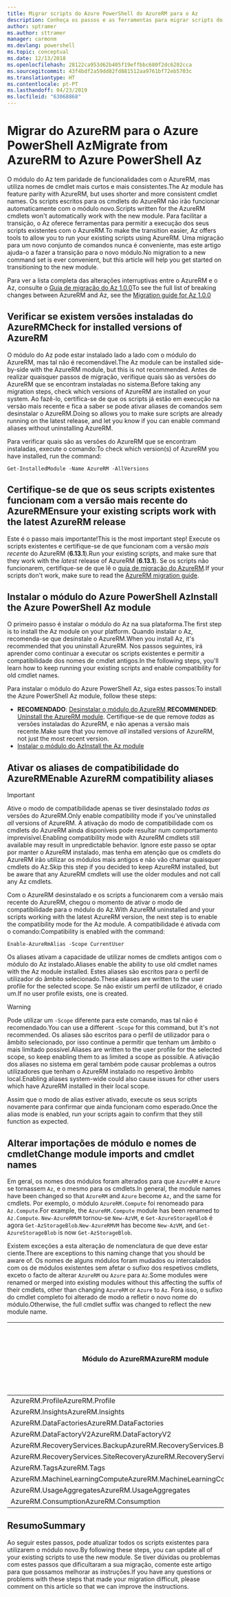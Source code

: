 ```yaml
---
title: Migrar scripts do Azure PowerShell do AzureRM para o Az
description: Conheça os passos e as ferramentas para migrar scripts do módulo do AzureRM para o novo módulo do Az.
author: sptramer
ms.author: sttramer
manager: carmonm
ms.devlang: powershell
ms.topic: conceptual
ms.date: 12/13/2018
ms.openlocfilehash: 28122ca953d62b405f19effbbc680f2dc6202cca
ms.sourcegitcommit: 43f4bdf2a59dd82fd881512aa9761bf72eb5703c
ms.translationtype: HT
ms.contentlocale: pt-PT
ms.lasthandoff: 04/23/2019
ms.locfileid: "63068868"
---
```

# <a name="migrate-from-azurerm-to-azure-powershell-az"></a><span data-ttu-id="92b7f-103">Migrar do AzureRM para o Azure PowerShell Az</span><span class="sxs-lookup"><span data-stu-id="92b7f-103">Migrate from AzureRM to Azure PowerShell Az</span></span>

<span data-ttu-id="92b7f-104">O módulo do Az tem paridade de funcionalidades com o AzureRM, mas utiliza nomes de cmdlet mais curtos e mais consistentes.</span><span class="sxs-lookup"><span data-stu-id="92b7f-104">The Az module has feature parity with AzureRM, but uses shorter and more consistent cmdlet names.</span></span>
<span data-ttu-id="92b7f-105">Os scripts escritos para os cmdlets do AzureRM não irão funcionar automaticamente com o módulo novo.</span><span class="sxs-lookup"><span data-stu-id="92b7f-105">Scripts written for the AzureRM cmdlets won't automatically work with the new module.</span></span> <span data-ttu-id="92b7f-106">Para facilitar a transição, o Az oferece ferramentas para permitir a execução dos seus scripts existentes com o AzureRM.</span><span class="sxs-lookup"><span data-stu-id="92b7f-106">To make the transition easier, Az offers tools to allow you to run your existing scripts using AzureRM.</span></span> <span data-ttu-id="92b7f-107">Uma migração para um novo conjunto de comandos nunca é conveniente, mas este artigo ajuda-o a fazer a transição para o novo módulo.</span><span class="sxs-lookup"><span data-stu-id="92b7f-107">No migration to a new command set is ever convenient, but this article will help you get started on transitioning to the new module.</span></span>

<span data-ttu-id="92b7f-108">Para ver a lista completa das alterações interruptivas entre o AzureRM e o Az, consulte o [Guia de migração do Az 1.0.0](migrate-az-1.0.0.md)</span><span class="sxs-lookup"><span data-stu-id="92b7f-108">To see the full list of breaking changes between AzureRM and Az, see the [Migration guide for Az 1.0.0](migrate-az-1.0.0.md)</span></span>

## <a name="check-for-installed-versions-of-azurerm"></a><span data-ttu-id="92b7f-109">Verificar se existem versões instaladas do AzureRM</span><span class="sxs-lookup"><span data-stu-id="92b7f-109">Check for installed versions of AzureRM</span></span>

<span data-ttu-id="92b7f-110">O módulo do Az pode estar instalado lado a lado com o módulo do AzureRM, mas tal não é recomendável.</span><span class="sxs-lookup"><span data-stu-id="92b7f-110">The Az module can be installed side-by-side with the AzureRM module, but this is not recommended.</span></span> <span data-ttu-id="92b7f-111">Antes de realizar quaisquer passos de migração, verifique quais são as versões do AzureRM que se encontram instaladas no sistema.</span><span class="sxs-lookup"><span data-stu-id="92b7f-111">Before taking any migration steps, check which versions of AzureRM are installed on your system.</span></span> <span data-ttu-id="92b7f-112">Ao fazê-lo, certifica-se de que os scripts já estão em execução na versão mais recente e fica a saber se pode ativar aliases de comandos sem desinstalar o AzureRM.</span><span class="sxs-lookup"><span data-stu-id="92b7f-112">Doing so allows you to make sure scripts are already running on the latest release, and let you know if you can enable command aliases without uninstalling AzureRM.</span></span>

<span data-ttu-id="92b7f-113">Para verificar quais são as versões do AzureRM que se encontram instaladas, execute o comando:</span><span class="sxs-lookup"><span data-stu-id="92b7f-113">To check which version(s) of AzureRM you have installed, run the command:</span></span>

```powershell-interactive
Get-InstalledModule -Name AzureRM -AllVersions
```

## <a name="ensure-your-existing-scripts-work-with-the-latest-azurerm-release"></a><span data-ttu-id="92b7f-114">Certifique-se de que os seus scripts existentes funcionam com a versão mais recente do AzureRM</span><span class="sxs-lookup"><span data-stu-id="92b7f-114">Ensure your existing scripts work with the latest AzureRM release</span></span>

<span data-ttu-id="92b7f-115">Este é o passo mais importante!</span><span class="sxs-lookup"><span data-stu-id="92b7f-115">This is the most important step!</span></span> <span data-ttu-id="92b7f-116">Execute os scripts existentes e certifique-se de que funcionam com a versão _mais recente_ do AzureRM (__6.13.1__).</span><span class="sxs-lookup"><span data-stu-id="92b7f-116">Run your existing scripts, and make sure that they work with the _latest_ release of AzureRM (__6.13.1__).</span></span> <span data-ttu-id="92b7f-117">Se os scripts não funcionarem, certifique-se de que lê o [guia de migração do AzureRM](/powershell/azure/azurerm/migration-guide.6.0.0).</span><span class="sxs-lookup"><span data-stu-id="92b7f-117">If your scripts don't work, make sure to read the [AzureRM migration guide](/powershell/azure/azurerm/migration-guide.6.0.0).</span></span>

## <a name="install-the-azure-powershell-az-module"></a><span data-ttu-id="92b7f-118">Instalar o módulo do Azure PowerShell Az</span><span class="sxs-lookup"><span data-stu-id="92b7f-118">Install the Azure PowerShell Az module</span></span>

<span data-ttu-id="92b7f-119">O primeiro passo é instalar o módulo do Az na sua plataforma.</span><span class="sxs-lookup"><span data-stu-id="92b7f-119">The first step is to install the Az module on your platform.</span></span> <span data-ttu-id="92b7f-120">Quando instalar o Az, recomenda-se que desinstale o AzureRM.</span><span class="sxs-lookup"><span data-stu-id="92b7f-120">When you install Az, it's recommended that you uninstall AzureRM.</span></span> <span data-ttu-id="92b7f-121">Nos passos seguintes, irá aprender como continuar a executar os scripts existentes e permitir a compatibilidade dos nomes de cmdlet antigos.</span><span class="sxs-lookup"><span data-stu-id="92b7f-121">In the following steps, you'll learn how to keep running your existing scripts and enable compatibility for old cmdlet names.</span></span>

<span data-ttu-id="92b7f-122">Para instalar o módulo do Azure PowerShell Az, siga estes passos:</span><span class="sxs-lookup"><span data-stu-id="92b7f-122">To install the Azure PowerShell Az module, follow these steps:</span></span>

* <span data-ttu-id="92b7f-123">__RECOMENDADO__: [Desinstalar o módulo do AzureRM](/powershell/azure/uninstall-az-ps#uninstall-the-azurerm-module).</span><span class="sxs-lookup"><span data-stu-id="92b7f-123">__RECOMMENDED__: [Uninstall the AzureRM module](/powershell/azure/uninstall-az-ps#uninstall-the-azurerm-module).</span></span>
  <span data-ttu-id="92b7f-124">Certifique-se de que remove _todas_ as versões instaladas do AzureRM, e não apenas a versão mais recente.</span><span class="sxs-lookup"><span data-stu-id="92b7f-124">Make sure that you remove _all_ installed versions of AzureRM, not just the most recent version.</span></span>
* [<span data-ttu-id="92b7f-125">Instalar o módulo do Az</span><span class="sxs-lookup"><span data-stu-id="92b7f-125">Install the Az module</span></span>](install-az-ps.md)

## <a name="a-namealiasesenable-azurerm-compatibility-aliases"></a><span data-ttu-id="92b7f-126"><a name="aliases"/>Ativar os aliases de compatibilidade do AzureRM</span><span class="sxs-lookup"><span data-stu-id="92b7f-126"><a name="aliases"/>Enable AzureRM compatibility aliases</span></span> 

> [!IMPORTANT]
>
> <span data-ttu-id="92b7f-127">Ative o modo de compatibilidade apenas se tiver desinstalado _todas as_ versões do AzureRM.</span><span class="sxs-lookup"><span data-stu-id="92b7f-127">Only enable compatibility mode if you've uninstalled _all_ versions of AzureRM.</span></span> <span data-ttu-id="92b7f-128">A ativação do modo de compatibilidade com os cmdlets do AzureRM ainda disponíveis pode resultar num comportamento imprevisível.</span><span class="sxs-lookup"><span data-stu-id="92b7f-128">Enabling compatibility mode with AzureRM cmdlets still available may result in unpredictable behavior.</span></span> <span data-ttu-id="92b7f-129">Ignore este passo se optar por manter o AzureRM instalado, mas tenha em atenção que os cmdlets do AzureRM irão utilizar os módulos mais antigos e não vão chamar quaisquer cmdlets do Az.</span><span class="sxs-lookup"><span data-stu-id="92b7f-129">Skip this step if you decided to keep AzureRM installed, but be aware that any AzureRM cmdlets will use the older modules and not call any Az cmdlets.</span></span>

<span data-ttu-id="92b7f-130">Com o AzureRM desinstalado e os scripts a funcionarem com a versão mais recente do AzureRM, chegou o momento de ativar o modo de compatibilidade para o módulo do Az.</span><span class="sxs-lookup"><span data-stu-id="92b7f-130">With AzureRM uninstalled and your scripts working with the latest AzureRM version, the next step is to enable the compatibility mode for the Az module.</span></span> <span data-ttu-id="92b7f-131">A compatibilidade é ativada com o comando:</span><span class="sxs-lookup"><span data-stu-id="92b7f-131">Compatibility is enabled with the command:</span></span>

```powershell-interactive
Enable-AzureRmAlias -Scope CurrentUser
```

<span data-ttu-id="92b7f-132">Os aliases ativam a capacidade de utilizar nomes de cmdlets antigos com o módulo do Az instalado.</span><span class="sxs-lookup"><span data-stu-id="92b7f-132">Aliases enable the ability to use old cmdlet names with the Az module installed.</span></span> <span data-ttu-id="92b7f-133">Estes aliases são escritos para o perfil de utilizador do âmbito selecionado.</span><span class="sxs-lookup"><span data-stu-id="92b7f-133">These aliases are written to the user profile for the selected scope.</span></span> <span data-ttu-id="92b7f-134">Se não existir um perfil de utilizador, é criado um.</span><span class="sxs-lookup"><span data-stu-id="92b7f-134">If no user profile exists, one is created.</span></span>

> [!WARNING]
>
> <span data-ttu-id="92b7f-135">Pode utilizar um `-Scope` diferente para este comando, mas tal não é recomendado.</span><span class="sxs-lookup"><span data-stu-id="92b7f-135">You can use a different `-Scope` for this command, but it's not recommended.</span></span> <span data-ttu-id="92b7f-136">Os aliases são escritos para o perfil de utilizador para o âmbito selecionado, por isso continue a permitir que tenham um âmbito o mais limitado possível.</span><span class="sxs-lookup"><span data-stu-id="92b7f-136">Aliases are written to the user profile for the selected scope, so keep enabling them to as limited a scope as possible.</span></span> <span data-ttu-id="92b7f-137">A ativação dos aliases no sistema em geral também pode causar problemas a outros utilizadores que tenham o AzureRM instalado no respetivo âmbito local.</span><span class="sxs-lookup"><span data-stu-id="92b7f-137">Enabling aliases system-wide could also cause issues for other users which have AzureRM installed in their local scope.</span></span>

<span data-ttu-id="92b7f-138">Assim que o modo de alias estiver ativado, execute os seus scripts novamente para confirmar que ainda funcionam como esperado.</span><span class="sxs-lookup"><span data-stu-id="92b7f-138">Once the alias mode is enabled, run your scripts again to confirm that they still function as expected.</span></span> 

## <a name="change-module-imports-and-cmdlet-names"></a><span data-ttu-id="92b7f-139">Alterar importações de módulo e nomes de cmdlet</span><span class="sxs-lookup"><span data-stu-id="92b7f-139">Change module imports and cmdlet names</span></span>

<span data-ttu-id="92b7f-140">Em geral, os nomes dos módulos foram alterados para que `AzureRM` e `Azure` se tornassem `Az`, e o mesmo para os cmdlets.</span><span class="sxs-lookup"><span data-stu-id="92b7f-140">In general, the module names have been changed so that `AzureRM` and `Azure` become `Az`, and the same for cmdlets.</span></span>
<span data-ttu-id="92b7f-141">Por exemplo, o módulo `AzureRM.Compute` foi renomeado para `Az.Compute`.</span><span class="sxs-lookup"><span data-stu-id="92b7f-141">For example, the `AzureRM.Compute` module has been renamed to `Az.Compute`.</span></span> <span data-ttu-id="92b7f-142">`New-AzureRMVM` tornou-se `New-AzVM`, e `Get-AzureStorageBlob` é agora `Get-AzStorageBlob`.</span><span class="sxs-lookup"><span data-stu-id="92b7f-142">`New-AzureRMVM` has become `New-AzVM`, and `Get-AzureStorageBlob` is now `Get-AzStorageBlob`.</span></span>

<span data-ttu-id="92b7f-143">Existem exceções a esta alteração de nomenclatura de que deve estar ciente.</span><span class="sxs-lookup"><span data-stu-id="92b7f-143">There are exceptions to this naming change that you should be aware of.</span></span> <span data-ttu-id="92b7f-144">Os nomes de alguns módulos foram mudados ou intercalados com os de módulos existentes sem afetar o sufixo dos respetivos cmdlets, exceto o facto de alterar `AzureRM` ou `Azure` para `Az`.</span><span class="sxs-lookup"><span data-stu-id="92b7f-144">Some modules were renamed or merged into existing modules without this affecting the suffix of their cmdlets, other than changing `AzureRM` or `Azure` to `Az`.</span></span> <span data-ttu-id="92b7f-145">Fora isso, o sufixo do cmdlet completo foi alterado de modo a refletir o novo nome do módulo.</span><span class="sxs-lookup"><span data-stu-id="92b7f-145">Otherwise, the full cmdlet suffix was changed to reflect the new module name.</span></span>

| <span data-ttu-id="92b7f-146">Módulo do AzureRM</span><span class="sxs-lookup"><span data-stu-id="92b7f-146">AzureRM module</span></span> | <span data-ttu-id="92b7f-147">Módulo do Az</span><span class="sxs-lookup"><span data-stu-id="92b7f-147">Az module</span></span> | <span data-ttu-id="92b7f-148">O sufixo do cmdlet foi alterado?</span><span class="sxs-lookup"><span data-stu-id="92b7f-148">Cmdlet suffix changed?</span></span> |
|----------------|-----------|------------------------|
| <span data-ttu-id="92b7f-149">AzureRM.Profile</span><span class="sxs-lookup"><span data-stu-id="92b7f-149">AzureRM.Profile</span></span> | <span data-ttu-id="92b7f-150">Az.Accounts</span><span class="sxs-lookup"><span data-stu-id="92b7f-150">Az.Accounts</span></span> | <span data-ttu-id="92b7f-151">Sim</span><span class="sxs-lookup"><span data-stu-id="92b7f-151">Yes</span></span> |
| <span data-ttu-id="92b7f-152">AzureRM.Insights</span><span class="sxs-lookup"><span data-stu-id="92b7f-152">AzureRM.Insights</span></span> | <span data-ttu-id="92b7f-153">Az.Monitor</span><span class="sxs-lookup"><span data-stu-id="92b7f-153">Az.Monitor</span></span> | <span data-ttu-id="92b7f-154">Sim</span><span class="sxs-lookup"><span data-stu-id="92b7f-154">Yes</span></span> |
| <span data-ttu-id="92b7f-155">AzureRM.DataFactories</span><span class="sxs-lookup"><span data-stu-id="92b7f-155">AzureRM.DataFactories</span></span> | <span data-ttu-id="92b7f-156">Az.DataFactory</span><span class="sxs-lookup"><span data-stu-id="92b7f-156">Az.DataFactory</span></span> | <span data-ttu-id="92b7f-157">Sim</span><span class="sxs-lookup"><span data-stu-id="92b7f-157">Yes</span></span> |
| <span data-ttu-id="92b7f-158">AzureRM.DataFactoryV2</span><span class="sxs-lookup"><span data-stu-id="92b7f-158">AzureRM.DataFactoryV2</span></span> | <span data-ttu-id="92b7f-159">Az.DataFactory</span><span class="sxs-lookup"><span data-stu-id="92b7f-159">Az.DataFactory</span></span> | <span data-ttu-id="92b7f-160">Sim</span><span class="sxs-lookup"><span data-stu-id="92b7f-160">Yes</span></span> |
| <span data-ttu-id="92b7f-161">AzureRM.RecoveryServices.Backup</span><span class="sxs-lookup"><span data-stu-id="92b7f-161">AzureRM.RecoveryServices.Backup</span></span> | <span data-ttu-id="92b7f-162">Az.RecoveryServices</span><span class="sxs-lookup"><span data-stu-id="92b7f-162">Az.RecoveryServices</span></span> | <span data-ttu-id="92b7f-163">Não</span><span class="sxs-lookup"><span data-stu-id="92b7f-163">No</span></span> |
| <span data-ttu-id="92b7f-164">AzureRM.RecoveryServices.SiteRecovery</span><span class="sxs-lookup"><span data-stu-id="92b7f-164">AzureRM.RecoveryServices.SiteRecovery</span></span> | <span data-ttu-id="92b7f-165">Az.RecoveryServices</span><span class="sxs-lookup"><span data-stu-id="92b7f-165">Az.RecoveryServices</span></span> | <span data-ttu-id="92b7f-166">Não</span><span class="sxs-lookup"><span data-stu-id="92b7f-166">No</span></span> |
| <span data-ttu-id="92b7f-167">AzureRM.Tags</span><span class="sxs-lookup"><span data-stu-id="92b7f-167">AzureRM.Tags</span></span> | <span data-ttu-id="92b7f-168">Az.Resources</span><span class="sxs-lookup"><span data-stu-id="92b7f-168">Az.Resources</span></span> | <span data-ttu-id="92b7f-169">Não</span><span class="sxs-lookup"><span data-stu-id="92b7f-169">No</span></span> |
| <span data-ttu-id="92b7f-170">AzureRM.MachineLearningCompute</span><span class="sxs-lookup"><span data-stu-id="92b7f-170">AzureRM.MachineLearningCompute</span></span> | <span data-ttu-id="92b7f-171">Az.MachineLearning</span><span class="sxs-lookup"><span data-stu-id="92b7f-171">Az.MachineLearning</span></span> | <span data-ttu-id="92b7f-172">Não</span><span class="sxs-lookup"><span data-stu-id="92b7f-172">No</span></span> |
| <span data-ttu-id="92b7f-173">AzureRM.UsageAggregates</span><span class="sxs-lookup"><span data-stu-id="92b7f-173">AzureRM.UsageAggregates</span></span> | <span data-ttu-id="92b7f-174">Az.Billing</span><span class="sxs-lookup"><span data-stu-id="92b7f-174">Az.Billing</span></span> | <span data-ttu-id="92b7f-175">Não</span><span class="sxs-lookup"><span data-stu-id="92b7f-175">No</span></span> |
| <span data-ttu-id="92b7f-176">AzureRM.Consumption</span><span class="sxs-lookup"><span data-stu-id="92b7f-176">AzureRM.Consumption</span></span> | <span data-ttu-id="92b7f-177">Az.Billing</span><span class="sxs-lookup"><span data-stu-id="92b7f-177">Az.Billing</span></span> | <span data-ttu-id="92b7f-178">Não</span><span class="sxs-lookup"><span data-stu-id="92b7f-178">No</span></span> |

## <a name="summary"></a><span data-ttu-id="92b7f-179">Resumo</span><span class="sxs-lookup"><span data-stu-id="92b7f-179">Summary</span></span>

<span data-ttu-id="92b7f-180">Ao seguir estes passos, pode atualizar todos os scripts existentes para utilizarem o módulo novo.</span><span class="sxs-lookup"><span data-stu-id="92b7f-180">By following these steps, you can update all of your existing scripts to use the new module.</span></span> <span data-ttu-id="92b7f-181">Se tiver dúvidas ou problemas com estes passos que dificultaram a sua migração, comente este artigo para que possamos melhorar as instruções.</span><span class="sxs-lookup"><span data-stu-id="92b7f-181">If you have any questions or problems with these steps that made your migration difficult, please comment on this article so that we can improve the instructions.</span></span>
